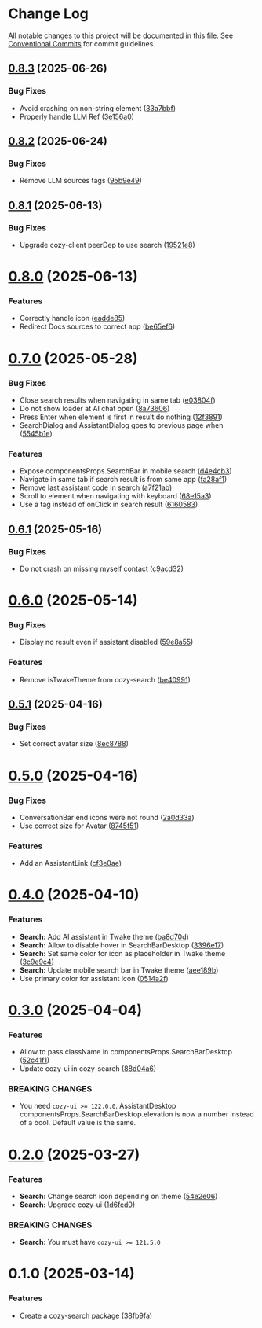# Change Log

All notable changes to this project will be documented in this file.
See [Conventional Commits](https://conventionalcommits.org) for commit guidelines.

## [0.8.3](https://github.com/cozy/cozy-libs/compare/cozy-search@0.8.2...cozy-search@0.8.3) (2025-06-26)

### Bug Fixes

- Avoid crashing on non-string element ([33a7bbf](https://github.com/cozy/cozy-libs/commit/33a7bbff87cb5fafd57e69339aa484f4ddb990f3))
- Properly handle LLM Ref ([3e156a0](https://github.com/cozy/cozy-libs/commit/3e156a0b5aee0c1910ae4366684334ed056d0d5e))

## [0.8.2](https://github.com/cozy/cozy-libs/compare/cozy-search@0.8.1...cozy-search@0.8.2) (2025-06-24)

### Bug Fixes

- Remove LLM sources tags ([95b9e49](https://github.com/cozy/cozy-libs/commit/95b9e497c47d951be686ff7e2895533d474861e3))

## [0.8.1](https://github.com/cozy/cozy-libs/compare/cozy-search@0.8.0...cozy-search@0.8.1) (2025-06-13)

### Bug Fixes

- Upgrade cozy-client peerDep to use search ([19521e8](https://github.com/cozy/cozy-libs/commit/19521e88f31c37f7776c0d3279d227c2d99a3271))

# [0.8.0](https://github.com/cozy/cozy-libs/compare/cozy-search@0.7.0...cozy-search@0.8.0) (2025-06-13)

### Features

- Correctly handle icon ([eadde85](https://github.com/cozy/cozy-libs/commit/eadde85752c6ede6217bc4fa435cdcee736cccfd))
- Redirect Docs sources to correct app ([be65ef6](https://github.com/cozy/cozy-libs/commit/be65ef68525381577d278343fd216da0f6f6416c))

# [0.7.0](https://github.com/cozy/cozy-libs/compare/cozy-search@0.6.1...cozy-search@0.7.0) (2025-05-28)

### Bug Fixes

- Close search results when navigating in same tab ([e03804f](https://github.com/cozy/cozy-libs/commit/e03804fcbd4c80c1a52be511ad2723b4a2a6eac2))
- Do not show loader at AI chat open ([8a73606](https://github.com/cozy/cozy-libs/commit/8a736065a4200e5a4831a01998529fb76b8c6107))
- Press Enter when element is first in result do nothing ([12f3891](https://github.com/cozy/cozy-libs/commit/12f3891971a85e827dca7437ba9a3d39444c2c61))
- SearchDialog and AssistantDialog goes to previous page when ([5545b1e](https://github.com/cozy/cozy-libs/commit/5545b1e4210db7878532a28ee7c0fe3c59659315))

### Features

- Expose componentsProps.SearchBar in mobile search ([d4e4cb3](https://github.com/cozy/cozy-libs/commit/d4e4cb317e3535df6fc00d5b5f816c7e8e0a68c5))
- Navigate in same tab if search result is from same app ([fa28af1](https://github.com/cozy/cozy-libs/commit/fa28af13cee580874a1a4dd9011615128e602c0a))
- Remove last assistant code in search ([a7f21ab](https://github.com/cozy/cozy-libs/commit/a7f21abe0e91dddb205d05a86a0bebc8d8c6619f))
- Scroll to element when navigating with keyboard ([68e15a3](https://github.com/cozy/cozy-libs/commit/68e15a3ac45d8e0af5c8f4238cea4b017921ea58))
- Use a tag instead of onClick in search result ([6160583](https://github.com/cozy/cozy-libs/commit/6160583e1303b64cbc89cf0c42cd545a651c21c6))

## [0.6.1](https://github.com/cozy/cozy-libs/compare/cozy-search@0.6.0...cozy-search@0.6.1) (2025-05-16)

### Bug Fixes

- Do not crash on missing myself contact ([c9acd32](https://github.com/cozy/cozy-libs/commit/c9acd325d871e6c3df9d2bf82209d09bc059551b))

# [0.6.0](https://github.com/cozy/cozy-libs/compare/cozy-search@0.5.1...cozy-search@0.6.0) (2025-05-14)

### Bug Fixes

- Display no result even if assistant disabled ([59e8a55](https://github.com/cozy/cozy-libs/commit/59e8a55503ab74fbc448f231ec45eac008eff941))

### Features

- Remove isTwakeTheme from cozy-search ([be40991](https://github.com/cozy/cozy-libs/commit/be409919551c3e78b15bfbc50c4994fa56d2922c))

## [0.5.1](https://github.com/cozy/cozy-libs/compare/cozy-search@0.5.0...cozy-search@0.5.1) (2025-04-16)

### Bug Fixes

- Set correct avatar size ([8ec8788](https://github.com/cozy/cozy-libs/commit/8ec87883250eeadf72b4468b72d7e93354117aa6))

# [0.5.0](https://github.com/cozy/cozy-libs/compare/cozy-search@0.4.0...cozy-search@0.5.0) (2025-04-16)

### Bug Fixes

- ConversationBar end icons were not round ([2a0d33a](https://github.com/cozy/cozy-libs/commit/2a0d33a8c61ac2146cf4dd0268b3bca89b522c4b))
- Use correct size for Avatar ([8745f51](https://github.com/cozy/cozy-libs/commit/8745f5118d0e6a7583bc02658160744984be93c7))

### Features

- Add an AssistantLink ([cf3e0ae](https://github.com/cozy/cozy-libs/commit/cf3e0ae3e1483fba93683f797187af1aca75528e))

# [0.4.0](https://github.com/cozy/cozy-libs/compare/cozy-search@0.3.0...cozy-search@0.4.0) (2025-04-10)

### Features

- **Search:** Add AI assistant in Twake theme ([ba8d70d](https://github.com/cozy/cozy-libs/commit/ba8d70d0e56c502d7e1cba9546094aeecc02d54d))
- **Search:** Allow to disable hover in SearchBarDesktop ([3396e17](https://github.com/cozy/cozy-libs/commit/3396e1787de2b4d2ff37dce5f3f84713c8687247))
- **Search:** Set same color for icon as placeholder in Twake theme ([3c9e9c4](https://github.com/cozy/cozy-libs/commit/3c9e9c4068d3c53651a19e16c83362fe261a3781))
- **Search:** Update mobile search bar in Twake theme ([aee189b](https://github.com/cozy/cozy-libs/commit/aee189bf4e6eb0ce6c9e63585b55c04991438e8a))
- Use primary color for assistant icon ([0514a2f](https://github.com/cozy/cozy-libs/commit/0514a2f757b8f111b65223df6c554a5183ea0e0d))

# [0.3.0](https://github.com/cozy/cozy-libs/compare/cozy-search@0.2.0...cozy-search@0.3.0) (2025-04-04)

### Features

- Allow to pass className in componentsProps.SearchBarDesktop ([52c41f1](https://github.com/cozy/cozy-libs/commit/52c41f1525e3ce89873d67c99f63f3721d407386))
- Update cozy-ui in cozy-search ([88d04a6](https://github.com/cozy/cozy-libs/commit/88d04a676ab76132a388c8a4e424bb92c185098d))

### BREAKING CHANGES

- You need `cozy-ui >= 122.0.0`. AssistantDesktop
  componentsProps.SearchBarDesktop.elevation is now a number instead of
  a bool. Default value is the same.

# [0.2.0](https://github.com/cozy/cozy-libs/compare/cozy-search@0.1.0...cozy-search@0.2.0) (2025-03-27)

### Features

- **Search:** Change search icon depending on theme ([54e2e06](https://github.com/cozy/cozy-libs/commit/54e2e069889e4f889e8e70eccf86aa4b5e0dfdfd))
- **Search:** Upgrade cozy-ui ([1d6fcd0](https://github.com/cozy/cozy-libs/commit/1d6fcd06e25b993c3ab41a7e903941761f030b37))

### BREAKING CHANGES

- **Search:** You must have `cozy-ui >= 121.5.0`

# 0.1.0 (2025-03-14)

### Features

- Create a cozy-search package ([38fb9fa](https://github.com/cozy/cozy-libs/commit/38fb9fa92027769be11987ae4aa1309dfde72358))
